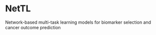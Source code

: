 # NetTL
Network-based multi-task learning models for biomarker selection and cancer outcome prediction
